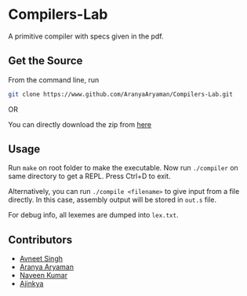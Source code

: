 # Compilers-Lab

A primitive compiler with specs given in the pdf.

## Get the Source

From the command line, run

```sh
git clone https://www.github.com/AranyaAryaman/Compilers-Lab.git
```

OR

You can directly download the zip from [here](https://github.com/AranyaAryaman/Compilers-Lab/archive/master.zip)

## Usage

Run `make` on root folder to make the executable.
Now run `./compiler` on same directory to get a REPL. Press Ctrl+D to exit.

Alternatively, you can run `./compile <filename>` to give input from a file directly.
In this case, assembly output will be stored in `out.s` file.

For debug info, all lexemes are dumped into `lex.txt`.

## Contributors

- [Avneet Singh](https://www.github.com/AvyChanna)
- [Aranya Aryaman](https://www.github.com/AranyaAryaman/)
- [Naveen Kumar](https://www.github.com/evilbefall)
- [Ajinkya](https://www.github.com/turingsherlock)
